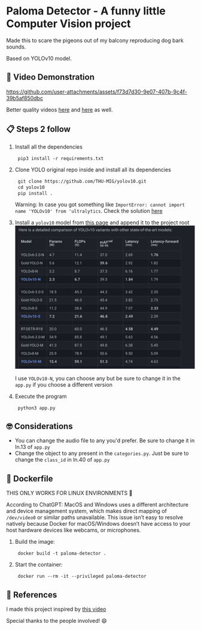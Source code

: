 # Paloma Detector - A funny little Computer Vision project 

Made this to scare the pigeons out of my balcony reproducing dog bark sounds.

Based on YOLOv10 model.

## 🎥 Video Demonstration 

https://github.com/user-attachments/assets/f73d7d30-9e07-407b-9c4f-39b5af850dbc


 Better quality videos [here](https://vimeo.com/1017689109?share=copy) and [here](https://vimeo.com/1017688445?share=copy) as well.

## 📋 Steps 2 follow 

1. Install all the dependencies

        pip3 install -r requirements.txt

2. Clone YOLO original repo inside and install all its dependencies

        git clone https://github.com/THU-MIG/yolov10.git
        cd yolov10
        pip install .


    Warning: In case you got something like `ImportError: cannot import name 'YOLOv10' from 'ultralytics`. Check the solution [here](https://github.com/ultralytics/ultralytics/issues/13295)

3. Install a `yolov10` model from [this page](https://docs.ultralytics.com/models/yolov10/#comparisons) and append it to the project root
![alt text](imgs/image.png)

    I use `YOLOv10-N`, you can choose any but be sure to change it in the `app.py` if you choose a different version


4. Execute the program

        python3 app.py


## 🤓 Considerations 
- You can change the audio file to any you'd prefer. Be sure to change it in ln.13  of `app.py`
- Change the object to any present in the `categories.py`. Just be sure to change the `class_id` in ln.40 of `app.py`


## 🐋 Dockerfile 

THIS ONLY WORKS FOR LINUX ENVIRONMENTS 🐧

According to ChatGPT: MacOS and Windows uses a different architecture and device management system, which makes direct mapping of `/dev/video0` or similar paths unavailable. This issue isn’t easy to resolve natively because Docker for macOS/Windows doesn’t have access to your host hardware devices like webcams, or microphones.

1. Build the image:

        docker build -t paloma-detector . 

2. Start the container:

        docker run --rm -it --privileged paloma-detector


 ## 🧠 References
I made this project inspired by [this video](https://www.youtube.com/watch?v=e4c_lslXT4g)

Special thanks to the people involved! 😄
